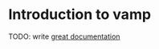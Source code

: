 # Introduction to vamp

TODO: write [great documentation](http://jacobian.org/writing/great-documentation/what-to-write/)
